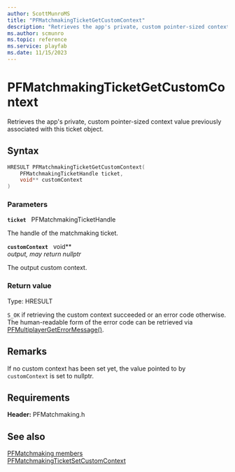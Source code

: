 ```yaml
---
author: ScottMunroMS
title: "PFMatchmakingTicketGetCustomContext"
description: "Retrieves the app's private, custom pointer-sized context value previously associated with this ticket object."
ms.author: scmunro
ms.topic: reference
ms.service: playfab
ms.date: 11/15/2023
---
```


# PFMatchmakingTicketGetCustomContext  

Retrieves the app's private, custom pointer-sized context value previously associated with this ticket object.  

## Syntax  
  
```cpp
HRESULT PFMatchmakingTicketGetCustomContext(  
    PFMatchmakingTicketHandle ticket,  
    void** customContext  
)  
```  
  
### Parameters  
  
**`ticket`** &nbsp; PFMatchmakingTicketHandle  
  
The handle of the matchmaking ticket.  
  
**`customContext`** &nbsp; void**  
*output, may return nullptr*  
  
The output custom context.  
  
  
### Return value
Type: HRESULT
  
```S_OK``` if retrieving the custom context succeeded or an error code otherwise. The human-readable form of the error code can be retrieved via [PFMultiplayerGetErrorMessage()](../../pfmultiplayer/functions/pfmultiplayergeterrormessage.md).
  
## Remarks  
  
If no custom context has been set yet, the value pointed to by `customContext` is set to nullptr.
  
## Requirements  
  
**Header:** PFMatchmaking.h
  
## See also  
[PFMatchmaking members](../pfmatchmaking_members.md)  
[PFMatchmakingTicketSetCustomContext](pfmatchmakingticketsetcustomcontext.md)
  
  
